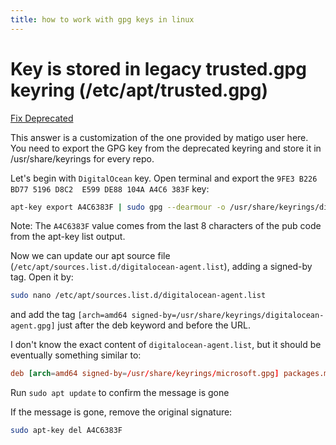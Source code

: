 ```yaml
---
title: how to work with gpg keys in linux
---
```


# Key is stored in legacy trusted.gpg keyring (/etc/apt/trusted.gpg)
[Fix Deprecated](https://askubuntu.com/questions/1403556/key-is-stored-in-legacy-trusted-gpg-keyring-after-ubuntu-22-04-update)


This answer is a customization of the one provided by matigo user here. You need to export the GPG key from the deprecated keyring and store it in /usr/share/keyrings for every repo.

Let's begin with `DigitalOcean` key. Open terminal and export the `9FE3 B226 BD77 5196 D8C2  E599 DE88 104A A4C6 383F` key:
```bash
apt-key export A4C6383F | sudo gpg --dearmour -o /usr/share/keyrings/digitalocean-agent.gpg
```

Note: The `A4C6383F` value comes from the last 8 characters of the pub code from the apt-key list output.

Now we can update our apt source file (`/etc/apt/sources.list.d/digitalocean-agent.list`), adding a signed-by tag. Open it by:

```bash
sudo nano /etc/apt/sources.list.d/digitalocean-agent.list
```

and add the tag `[arch=amd64 signed-by=/usr/share/keyrings/digitalocean-agent.gpg]` just after the deb keyword and before the URL.

I don't know the exact content of `digitalocean-agent.list`, but it should be eventually something similar to:

```conf
deb [arch=amd64 signed-by=/usr/share/keyrings/microsoft.gpg] packages.microsoft.com/repos/edge stable main
```

Run `sudo apt update` to confirm the message is gone

If the message is gone, remove the original signature:

```bash
sudo apt-key del A4C6383F
```
